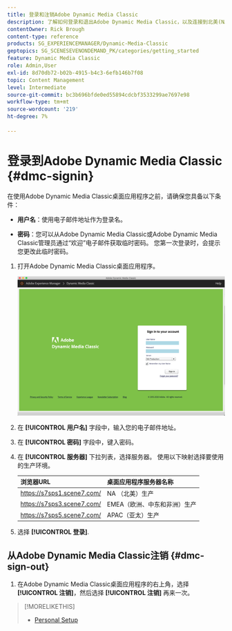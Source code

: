 ```yaml
---
title: 登录和注销Adobe Dynamic Media Classic
description: 了解如何登录和退出Adobe Dynamic Media Classic，以及连接到北美(NA)或欧洲、中东、非洲(EMEA)或亚太(APAC)的生产环境服务器。
contentOwner: Rick Brough
content-type: reference
products: SG_EXPERIENCEMANAGER/Dynamic-Media-Classic
geptopics: SG_SCENESEVENONDEMAND_PK/categories/getting_started
feature: Dynamic Media Classic
role: Admin,User
exl-id: 8d70db72-b02b-4915-b4c3-6efb146b7f08
topic: Content Management
level: Intermediate
source-git-commit: bc3b696bfde0ed55894cdcbf3533299ae7697e98
workflow-type: tm+mt
source-wordcount: '219'
ht-degree: 7%

---
```


<!-- UPDATE THIS TOPIC AFTER DECEMBER 31, 2020!!!!! -->

# 登录到Adobe Dynamic Media Classic {#dmc-signin}

在使用Adobe Dynamic Media Classic桌面应用程序之前，请确保您具备以下条件：

* **用户名**：使用电子邮件地址作为登录名。

* **密码**：您可以从Adobe Dynamic Media Classic或Adobe Dynamic Media Classic管理员通过“欢迎”电子邮件获取临时密码。 您第一次登录时，会提示您更改此临时密码。

1. 打开Adobe Dynamic Media Classic桌面应用程序。

   ![Adobe Dynamic Media Classic登录](/help/using/assets/dmclassic-login1.png)

1. 在 **[!UICONTROL 用户名]** 字段中，输入您的电子邮件地址。
1. 在 **[!UICONTROL 密码]** 字段中，键入密码。
1. 在 **[!UICONTROL 服务器]** 下拉列表，选择服务器。
使用以下映射选择要使用的生产环境。

   | 浏览器URL | 桌面应用程序服务器名称 |
   | --- | --- |
   | https://s7sps1.scene7.com/ | NA （北美）生产 |
   | https://s7sps3.scene7.com/ | EMEA（欧洲、中东和非洲）生产 |
   | https://s7sps5.scene7.com/ | APAC（亚太）生产 |

1. 选择 **[!UICONTROL 登录]**.

## 从Adobe Dynamic Media Classic注销 {#dmc-sign-out}

1. 在Adobe Dynamic Media Classic桌面应用程序的右上角，选择 **[!UICONTROL 注销]**，然后选择 **[!UICONTROL 注销]** 再来一次。

>[!MORELIKETHIS]
>
>* [Personal Setup](personal-setup.md#personal_setup)
